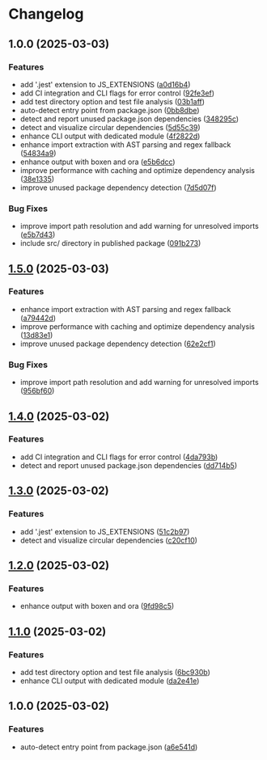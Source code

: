 # Changelog

## 1.0.0 (2025-03-03)


### Features

* add '.jest' extension to JS_EXTENSIONS ([a0d16b4](https://github.com/billchurch/treetracr/commit/a0d16b4eb880bb11f2cb300a94f45e190002be51))
* add CI integration and CLI flags for error control ([92fe3ef](https://github.com/billchurch/treetracr/commit/92fe3ef2037de6b3cff2573b73c6692059ef2733))
* add test directory option and test file analysis ([03b1aff](https://github.com/billchurch/treetracr/commit/03b1aff5d04657f56dc75e7b4ccfce9c1056a370))
* auto-detect entry point from package.json ([0bb8dbe](https://github.com/billchurch/treetracr/commit/0bb8dbef8092f5d8b6657a613066a2b96dc400d7))
* detect and report unused package.json dependencies ([348295c](https://github.com/billchurch/treetracr/commit/348295c2911a50dcc1be9ef3d0aaad3a29d69518))
* detect and visualize circular dependencies ([5d55c39](https://github.com/billchurch/treetracr/commit/5d55c3990ec9c440d5a41f7c39c973dbbeab4f4b))
* enhance CLI output with dedicated module ([4f2822d](https://github.com/billchurch/treetracr/commit/4f2822dd255b689c0ff63a4d9eb5e85b98c445de))
* enhance import extraction with AST parsing and regex fallback ([54834a9](https://github.com/billchurch/treetracr/commit/54834a97445a23e8480cc5ef98898e5764bc06b7))
* enhance output with boxen and ora ([e5b6dcc](https://github.com/billchurch/treetracr/commit/e5b6dcc383a1833b9dde459dfe1c1b51bef533d5))
* improve performance with caching and optimize dependency analysis ([38e1335](https://github.com/billchurch/treetracr/commit/38e13350205b9e966960974e3ff69d80be29cb2b))
* improve unused package dependency detection ([7d5d07f](https://github.com/billchurch/treetracr/commit/7d5d07fb4b3baa8e17e0037a44b2b05d2061b476))


### Bug Fixes

* improve import path resolution and add warning for unresolved imports ([e5b7d43](https://github.com/billchurch/treetracr/commit/e5b7d43712c3c4173d52ace394c6a8f795475753))
* include src/ directory in published package ([091b273](https://github.com/billchurch/treetracr/commit/091b27396baf040462f36a3e62ce1fe7d5e5d230))

## [1.5.0](https://github.com/billchurch/treetracr/compare/v1.4.0...v1.5.0) (2025-03-03)


### Features

* enhance import extraction with AST parsing and regex fallback ([a79442d](https://github.com/billchurch/treetracr/commit/a79442d4125147348a10a3e3c2815055c8ffb136))
* improve performance with caching and optimize dependency analysis ([13d83e1](https://github.com/billchurch/treetracr/commit/13d83e13a26762c5a37202ecd81646077b66bd26))
* improve unused package dependency detection ([62e2cf1](https://github.com/billchurch/treetracr/commit/62e2cf1a5ba743b64e5669a651222ae78b673dc5))


### Bug Fixes

* improve import path resolution and add warning for unresolved imports ([956bf60](https://github.com/billchurch/treetracr/commit/956bf60c046a719d99d41f23c964e569db4e1800))

## [1.4.0](https://github.com/billchurch/treetracr/compare/v1.3.0...v1.4.0) (2025-03-02)


### Features

* add CI integration and CLI flags for error control ([4da793b](https://github.com/billchurch/treetracr/commit/4da793bba60797eb7975659053dc4bb3afbaa261))
* detect and report unused package.json dependencies ([dd714b5](https://github.com/billchurch/treetracr/commit/dd714b5b55d32529927212e76eac532e1025dd4f))

## [1.3.0](https://github.com/billchurch/treetracr/compare/v1.2.0...v1.3.0) (2025-03-02)


### Features

* add '.jest' extension to JS_EXTENSIONS ([51c2b97](https://github.com/billchurch/treetracr/commit/51c2b976ac0e0c1363a6d90bc152f1a12ff726db))
* detect and visualize circular dependencies ([c20cf10](https://github.com/billchurch/treetracr/commit/c20cf1060951738b6e2c43d25b29631bf7d319b4))

## [1.2.0](https://github.com/billchurch/treetracr/compare/v1.1.0...v1.2.0) (2025-03-02)


### Features

* enhance output with boxen and ora ([9fd98c5](https://github.com/billchurch/treetracr/commit/9fd98c5f98093965b6a188e10e906d3077804115))

## [1.1.0](https://github.com/billchurch/treetracr/compare/v1.0.0...v1.1.0) (2025-03-02)


### Features

* add test directory option and test file analysis ([6bc930b](https://github.com/billchurch/treetracr/commit/6bc930b87b83cf7c20b3206c16568323d8dea451))
* enhance CLI output with dedicated module ([da2e41e](https://github.com/billchurch/treetracr/commit/da2e41e31439d74a127daf8f4526a719d3aec8c9))

## 1.0.0 (2025-03-02)


### Features

* auto-detect entry point from package.json ([a6e541d](https://github.com/billchurch/treetracr/commit/a6e541d59538d51794961b759187e7d77a91df89))
